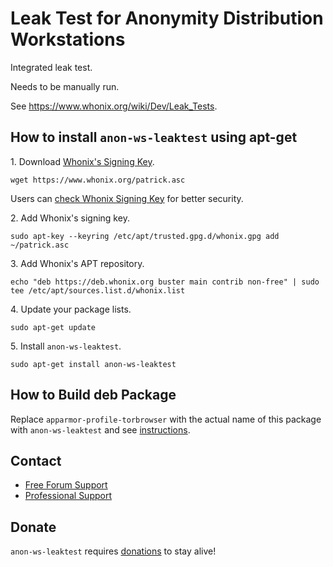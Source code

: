 # Leak Test for Anonymity Distribution Workstations #

Integrated leak test.

Needs to be manually run.

See https://www.whonix.org/wiki/Dev/Leak_Tests.
## How to install `anon-ws-leaktest` using apt-get ##

1\. Download [Whonix's Signing Key]().

```
wget https://www.whonix.org/patrick.asc
```

Users can [check Whonix Signing Key](https://www.whonix.org/wiki/Whonix_Signing_Key) for better security.

2\. Add Whonix's signing key.

```
sudo apt-key --keyring /etc/apt/trusted.gpg.d/whonix.gpg add ~/patrick.asc
```

3\. Add Whonix's APT repository.

```
echo "deb https://deb.whonix.org buster main contrib non-free" | sudo tee /etc/apt/sources.list.d/whonix.list
```

4\. Update your package lists.

```
sudo apt-get update
```

5\. Install `anon-ws-leaktest`.

```
sudo apt-get install anon-ws-leaktest
```

## How to Build deb Package ##

Replace `apparmor-profile-torbrowser` with the actual name of this package with `anon-ws-leaktest` and see [instructions](https://www.whonix.org/wiki/Dev/Build_Documentation/apparmor-profile-torbrowser).

## Contact ##

* [Free Forum Support](https://forums.whonix.org)
* [Professional Support](https://www.whonix.org/wiki/Professional_Support)

## Donate ##

`anon-ws-leaktest` requires [donations](https://www.whonix.org/wiki/Donate) to stay alive!
